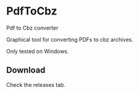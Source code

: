 PdfToCbz
========

Pdf to Cbz converter

Graphical tool for converting PDFs to cbz archives.

Only tested on Windows.

Download
--------
Check the releases tab.